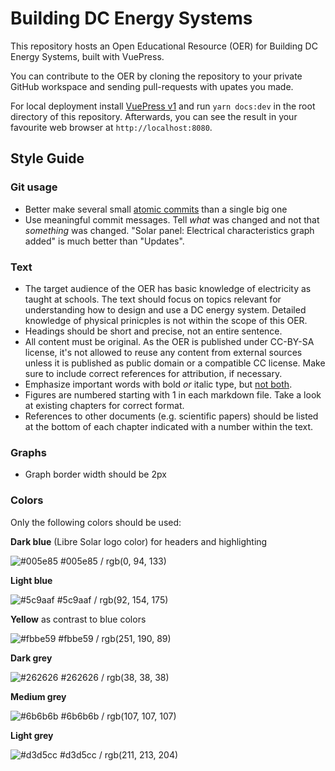 # Building DC Energy Systems

 This repository hosts an Open Educational Resource (OER) for Building DC Energy Systems, built with VuePress.

 You can contribute to the OER by cloning the repository to your private GitHub workspace and sending pull-requests with upates you made.

 For local deployment install [VuePress v1](https://v1.vuepress.vuejs.org/) and run `yarn docs:dev` in the root directory of this repository. Afterwards, you can see the result in your favourite web browser at `http://localhost:8080`.

## Style Guide

### Git usage

- Better make several small [atomic commits](https://en.wikipedia.org/wiki/Atomic_commit#Atomic_commit_convention) than a single big one
- Use meaningful commit messages. Tell *what* was changed and not that *something* was changed. "Solar panel: Electrical characteristics graph added" is much better than "Updates".

### Text

- The target audience of the OER has basic knowledge of electricity as taught at schools. The text should focus on topics relevant for understanding how to design and use a DC energy system. Detailed knowledge of physical prinicples is not within the scope of this OER.
- Headings should be short and precise, not an entire sentence.
- All content must be original. As the OER is published under CC-BY-SA license, it's not allowed to reuse any content from external sources unless it is published as public domain or a compatible CC license. Make sure to include correct references for attribution, if necessary.
- Emphasize important words with bold *or* italic type, but [not both](https://practicaltypography.com/bold-or-italic.html).
- Figures are numbered starting with 1 in each markdown file. Take a look at existing chapters for correct format.
- References to other documents (e.g. scientific papers) should be listed at the bottom of each chapter indicated with a number within the text.

### Graphs

- Graph border width should be 2px

### Colors

Only the following colors should be used:

**Dark blue** (Libre Solar logo color) for headers and highlighting

![#005e85](https://placehold.it/100x15/005e85/000000?text=+) #005e85 / rgb(0, 94, 133)

**Light blue**

![#5c9aaf](https://placehold.it/100x15/5c9aaf/000000?text=+) #5c9aaf / rgb(92, 154, 175)

**Yellow** as contrast to blue colors

![#fbbe59](https://placehold.it/100x15/fbbe59/000000?text=+) #fbbe59 / rgb(251, 190, 89)

**Dark grey**

![#262626](https://placehold.it/100x15/262626/000000?text=+) #262626 / rgb(38, 38, 38)

**Medium grey**

![#6b6b6b](https://placehold.it/100x15/6b6b6b/000000?text=+) #6b6b6b / rgb(107, 107, 107)

**Light grey**

![#d3d5cc](https://placehold.it/100x15/d3d5cc/000000?text=+) #d3d5cc / rgb(211, 213, 204)
